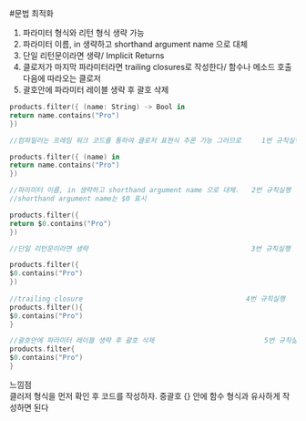 #문법 최적화

1. 파라미터 형식와 리턴 형식 생략 가능
2. 파라미터 이름, in 생략하고 shorthand argument name 으로 대체
3. 단일 리턴문이라면 생략/ Implicit Returns
4. 클로저가 마지막 파라미터라면 trailing closures로 작성한다/ 함수나 메소드 호출다음에 따라오는 클로저
5. 괄호안에 파라미터 레이블 생략 후 괄호 삭제

```swift
products.filter({ (name: String) -> Bool in
return name.contains("Pro")
})

//컴파일러는 프레임 워크 코드를 통하여 클로저 표현식 추론 가능 그러므로     1번 규칙실행

products.filter({ (name) in
return name.contains("Pro")
})

//파라미터 이름, in 생략하고 shorthand argument name 으로 대체.   2번 규칙실행
//shorthand argument name는 $0 표시

products.filter({ 
return $0.contains("Pro")
})

//단일 리턴문이라면 생략                                        3번 규칙실행

products.filter({ 
$0.contains("Pro")
})
 
//trailing closure                                        4번 규칙실행
products.filter(){
$0.contains("Pro")
}

//괄호안에 파라미터 레이블 생략 후 괄호 삭제                           5번 규칙실행
products.filter{
$0.contains("Pro")
}
```
느낌점<br>
클러저 형식을 먼저 확인 후 코드를 작성하자. 
중괄호 {} 안에 함수 형식과 유사하게 작성하면 된다
